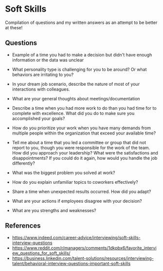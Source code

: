 # Soft Skills

Compilation of questions and my written answers as an attempt to be better at
these!

## Questions

- Example of a time you had to make a decision but didn't have enough
  information or the data was unclear

- What personality type is challenging for you to be around? Or what behaviors
  are irritating to you?

- In your dream job scenario, describe the nature of most of your interactions
  with colleagues.

- What are your general thoughts about meetings/documentation

- Describe a time when you had more work to do than you had time for to complete
  with excellence. What did you do to make sure you accomplished your goals?

- How do you prioritize your work when you have many demands from multiple
  people within the organization that exceed your available time?

- Tell me about a time that you led a committee or group that did not report to
  you, though you were responsible for the work of the team. How did you
  approach your leadership? What were the satisfactions and disappointments? If
  you could do it again, how would you handle the job differently?

- What was the biggest problem you solved at work?

- How do you explain unfamiliar topics to coworkers effectively?

- Share a time when unexpected results occurred. How did you adapt?

- What are your actions if employees disagree with your decision?

- What are you strengths and weaknesses?

## References

- <https://www.indeed.com/career-advice/interviewing/soft-skills-interview-questions>
- <https://www.reddit.com/r/managers/comments/1dkpbx6/favorite_interview_questions_for_soft_skills/>
- <https://business.linkedin.com/talent-solutions/resources/interviewing-talent/behavioral-interview-questions-important-soft-skills>
